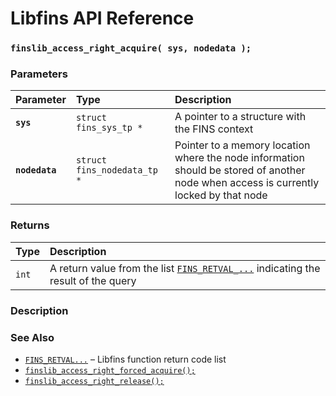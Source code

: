 # Libfins API Reference

### `finslib_access_right_acquire( sys, nodedata );`

### Parameters

| Parameter | Type | Description |
| :--- | :--- | :--- |
|**`sys`**|`struct fins_sys_tp *`|A pointer to a structure with the FINS context|
|**`nodedata`**|`struct fins_nodedata_tp *`|Pointer to a memory location where the node information should be stored of another node when access is currently locked by that node|

### Returns

| Type | Description |
| :--- | :--- |
|`int`|A return value from the list [`FINS_RETVAL_...`](FINS_RETVAL.md) indicating the result of the query|

### Description

### See Also

* [`FINS_RETVAL...`](FINS_RETVAL.md) &ndash; Libfins function return code list
* [`finslib_access_right_forced_acquire();`](finslib_access_right_forced_acquire.md)
* [`finslib_access_right_release();`](finslib_access_right_release.md)
